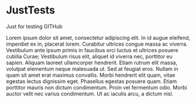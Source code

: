 # JustTests
Just for testing GITHub

Lorem ipsum dolor sit amet, consectetur adipiscing elit. In id augue eleifend, imperdiet ex in, placerat lorem. 
Curabitur ultrices congue massa ac viverra. 
Vestibulum ante ipsum primis in faucibus orci luctus et ultrices posuere cubilia Curae; Vestibulum risus elit, aliquet id viverra nec, porttitor eu sapien. 
Aliquam laoreet ullamcorper hendrerit. Etiam rutrum elit massa, volutpat elementum neque malesuada ut. 
Sed at feugiat eros. Nullam in quam sit amet erat maximus convallis. Morbi hendrerit elit quam, vitae egestas lectus dignissim eget. 
Phasellus egestas posuere quam. Etiam porttitor mauris non dictum condimentum. 
Proin vel fermentum odio. Morbi auctor velit nec varius condimentum. Ut ac iaculis arcu, a dictum nisl. 